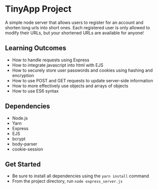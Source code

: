 # TinyApp Project
A simple node server that allows users to register for an account and shorten long urls into short ones. Each registered user is only allowed to modify their URLs, but your shortened URLs are available for anyone!

## Learning Outcomes
- How to handle requests using Express
- How to integrate javascript into html with EJS
- How to securely store user passwords and cookies using hashing and encryption
- How to use POST and GET requests to update server-side information
- How to more effectively use objects and arrays of objects
- How to use ES6 syntax

## Dependencies
- Node.js
- Yarn
- Express
- EJS
- bcrypt
- body-parser
- cookie-session

## Get Started
- Be sure to install all dependencies using the `yarn install` command
- From the project directory, run `node express_server.js`